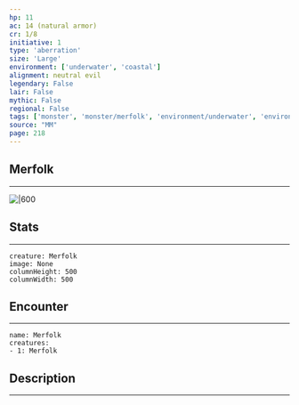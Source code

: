 ```yaml
---
hp: 11
ac: 14 (natural armor)
cr: 1/8
initiative: 1
type: 'aberration'    
size: 'Large'
environment: ['underwater', 'coastal']
alignment: neutral evil
legendary: False
lair: False
mythic: False
regional: False
tags: ['monster', 'monster/merfolk', 'environment/underwater', 'environment/coastal']
source: "MM"
page: 218
---
```


## Merfolk
---

![|600](D:/Program%20Files/5e.tools/img/bestiary/MM/Merfolk.jpg)

## Stats
---

```statblock
creature: Merfolk
image: None
columnHeight: 500
columnWidth: 500
```

## Encounter
---

```encounter-table
name: Merfolk
creatures:
- 1: Merfolk
```

## Description
---




